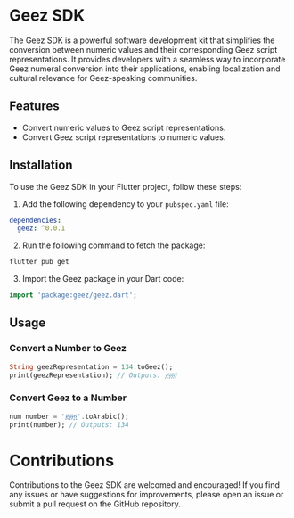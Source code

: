 # Geez SDK

The Geez SDK is a powerful software development kit that simplifies the conversion between numeric values and their corresponding Geez script representations. It provides developers with a seamless way to incorporate Geez numeral conversion into their applications, enabling localization and cultural relevance for Geez-speaking communities.

## Features

- Convert numeric values to Geez script representations.
- Convert Geez script representations to numeric values.

## Installation

To use the Geez SDK in your Flutter project, follow these steps:

1. Add the following dependency to your `pubspec.yaml` file:

```yaml
dependencies:
  geez: ^0.0.1
```
2. Run the following command to fetch the package:
```bash
flutter pub get
```
3. Import the Geez package in your Dart code:
```dart 
import 'package:geez/geez.dart';
```
## Usage
### Convert a Number to Geez
```dart 
String geezRepresentation = 134.toGeez();
print(geezRepresentation); // Outputs: ፻፴፬
```
### Convert Geez to a Number
```dart 
num number = '፻፴፬'.toArabic();
print(number); // Outputs: 134
```
# Contributions
Contributions to the Geez SDK are welcomed and encouraged! If you find any issues or have suggestions for improvements, please open an issue or submit a pull request on the GitHub repository.
